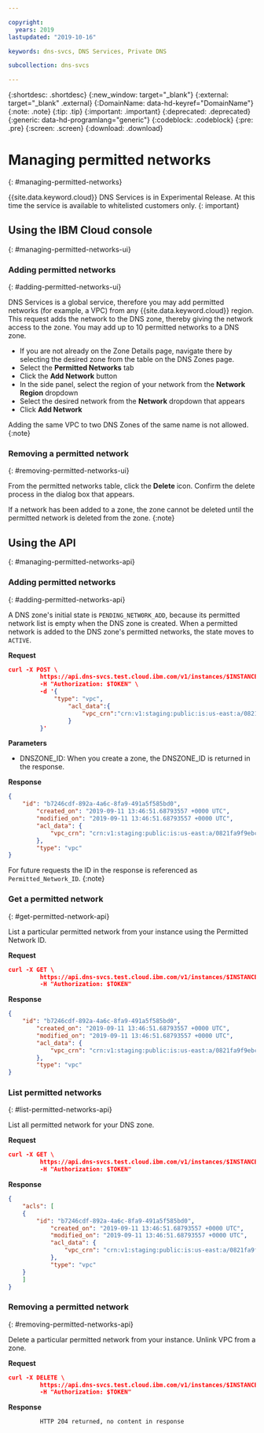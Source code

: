 ```yaml
---

copyright:
  years: 2019
lastupdated: "2019-10-16"

keywords: dns-svcs, DNS Services, Private DNS

subcollection: dns-svcs

---
```


{:shortdesc: .shortdesc}
{:new_window: target="_blank"}
{:external: target="_blank" .external}
{:DomainName: data-hd-keyref="DomainName"}
{:note: .note}
{:tip: .tip}
{:important: .important}
{:deprecated: .deprecated}
{:generic: data-hd-programlang="generic"}
{:codeblock: .codeblock}
{:pre: .pre}
{:screen: .screen}
{:download: .download}

# Managing permitted networks
{: #managing-permitted-networks}

{{site.data.keyword.cloud}} DNS Services is in Experimental Release. At this time the service is available to whitelisted customers only.
{: important}

## Using the IBM Cloud console
{: #managing-permitted-networks-ui}

### Adding permitted networks
{: #adding-permitted-networks-ui}

DNS Services is a global service, therefore you may add permitted networks (for example, a VPC) from any {{site.data.keyword.cloud}} region. This request adds the network to the DNS zone, thereby giving the network access to the zone. You may add up to 10 permitted networks to a DNS zone.

- If you are not already on the Zone Details page, navigate there by selecting the desired zone from the table on the DNS Zones page.
- Select the **Permitted Networks** tab
- Click the **Add Network** button
- In the side panel, select the region of your network from the **Network Region** dropdown
- Select the desired network from the **Network** dropdown that appears
- Click **Add Network**

Adding the same VPC to two DNS Zones of the same name is not allowed.
{:note}

### Removing a permitted network
{: #removing-permitted-networks-ui}

From the permitted networks table, click the **Delete** icon. Confirm the delete process in the dialog box that appears.

If a network has been added to a zone, the zone cannot be deleted until the permitted network is deleted from the zone.
{:note}

## Using the API
{: #managing-permitted-networks-api}

### Adding permitted networks
{: #adding-permitted-networks-api}

A DNS zone's initial state is `PENDING_NETWORK_ADD`, because its permitted network list is empty when the DNS zone is created. When a permitted network is added to the DNS zone's permitted networks, the state moves to `ACTIVE`.


**Request**

```json
curl -X POST \
         https://api.dns-svcs.test.cloud.ibm.com/v1/instances/$INSTANCE_ID/dnszones/$DNSZONE_ID/acls \
         -H "Authorization: $TOKEN" \
         -d '{
             "type": "vpc",
                 "acl_data":{
                     "vpc_crn":"crn:v1:staging:public:is:us-east:a/0821fa9f9ebcc7b7c9a0d6e9bf9442a4::vpc:b7246cdf-892a-4a6c-8fa9-491a5f585bd0"
                 }
         }'
```

**Parameters**

* DNSZONE_ID: When you create a zone, the DNSZONE_ID is returned in the response.

**Response**

```json
{
    "id": "b7246cdf-892a-4a6c-8fa9-491a5f585bd0",
        "created_on": "2019-09-11 13:46:51.68793557 +0000 UTC",
        "modified_on": "2019-09-11 13:46:51.68793557 +0000 UTC",
        "acl_data": {
            "vpc_crn": "crn:v1:staging:public:is:us-east:a/0821fa9f9ebcc7b7c9a0d6e9bf9442a4::vpc:b7246cdf-892a-4a6c-8fa9-491a5f585bd0"
        },
        "type": "vpc"
}
```

For future requests the ID in the response is referenced as `Permitted_Network_ID`.
{:note}

### Get a permitted network
{: #get-permitted-network-api}

List a particular permitted network from your instance using the Permitted Network ID.

**Request**

```json
curl -X GET \
         https://api.dns-svcs.test.cloud.ibm.com/v1/instances/$INSTANCE_ID/dnszones/$DNSZONE_ID/acls/$ACL_ID \
         -H "Authorization: $TOKEN"
```

**Response**

```json
{
    "id": "b7246cdf-892a-4a6c-8fa9-491a5f585bd0",
        "created_on": "2019-09-11 13:46:51.68793557 +0000 UTC",
        "modified_on": "2019-09-11 13:46:51.68793557 +0000 UTC",
        "acl_data": {
            "vpc_crn": "crn:v1:staging:public:is:us-east:a/0821fa9f9ebcc7b7c9a0d6e9bf9442a4::vpc:b7246cdf-892a-4a6c-8fa9-491a5f585bd0"
        },
        "type": "vpc"
}
```

### List permitted networks
{: #list-permitted-networks-api}

List all permitted network for your DNS zone.

**Request**

```json
curl -X GET \
         https://api.dns-svcs.test.cloud.ibm.com/v1/instances/$INSTANCE_ID/dnszones/$DNSZONE_ID/acls \
         -H "Authorization: $TOKEN"
```

**Response**

```json
{
    "acls": [
    {
        "id": "b7246cdf-892a-4a6c-8fa9-491a5f585bd0",
            "created_on": "2019-09-11 13:46:51.68793557 +0000 UTC",
            "modified_on": "2019-09-11 13:46:51.68793557 +0000 UTC",
            "acl_data": {
                "vpc_crn": "crn:v1:staging:public:is:us-east:a/0821fa9f9ebcc7b7c9a0d6e9bf9442a4::vpc:b7246cdf-892a-4a6c-8fa9-491a5f585bd0"
            },
            "type": "vpc"
    }
    ]
}
```

### Removing a permitted network
{: #removing-permitted-networks-api}

Delete a particular permitted network from your instance. Unlink VPC from a zone.

**Request**

```json
curl -X DELETE \
         https://api.dns-svcs.test.cloud.ibm.com/v1/instances/$INSTANCE_ID/dnszones/$DNSZONE_ID/acls/$ACL_ID \
         -H "Authorization: $TOKEN"
```

**Response**
```
         HTTP 204 returned, no content in response
```
